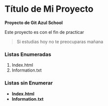 # Título de Mi Proyecto
**Proyecto de Git Azul School**

Este proyecto es con el fin de practicar  
>Si estudias hoy no te preocuparas mañana 

[//]:# (Listas Enumeradas)
### Listas Enumeradas
1. Index.html
2. Information.txt

[//]:# (Listas sin Enumerar)
### Listas sin Enumerar
* **Index.html**
* **Information.txt**
